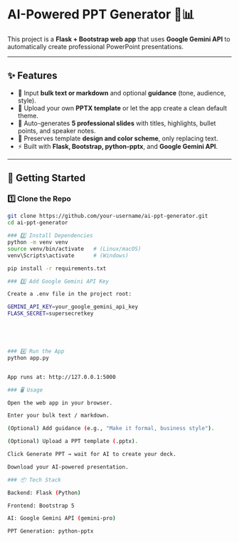 # AI-Powered PPT Generator 🎨📊

This project is a **Flask + Bootstrap web app** that uses **Google Gemini API** to automatically create professional PowerPoint presentations.

---

## ✨ Features
- 📝 Input **bulk text or markdown** and optional **guidance** (tone, audience, style).
- 📂 Upload your own **PPTX template** or let the app create a clean default theme.
- 🎨 Auto-generates **5 professional slides** with titles, highlights, bullet points, and speaker notes.
- 🌈 Preserves template **design and color scheme**, only replacing text.
- ⚡ Built with **Flask, Bootstrap, python-pptx**, and **Google Gemini API**.

---

## 🚀 Getting Started

### 1️⃣ Clone the Repo
```bash
git clone https://github.com/your-username/ai-ppt-generator.git
cd ai-ppt-generator

### 2️⃣ Install Dependencies 
python -m venv venv
source venv/bin/activate   # (Linux/macOS)
venv\Scripts\activate      # (Windows)

pip install -r requirements.txt

### 3️⃣ Add Google Gemini API Key

Create a .env file in the project root:

GEMINI_API_KEY=your_google_gemini_api_key
FLASK_SECRET=supersecretkey





### 4️⃣ Run the App
python app.py


App runs at: http://127.0.0.1:5000

### 🖥️ Usage

Open the web app in your browser.

Enter your bulk text / markdown.

(Optional) Add guidance (e.g., "Make it formal, business style").

(Optional) Upload a PPT template (.pptx).

Click Generate PPT → wait for AI to create your deck.

Download your AI-powered presentation.

### 📦 Tech Stack

Backend: Flask (Python)

Frontend: Bootstrap 5

AI: Google Gemini API (gemini-pro)

PPT Generation: python-pptx




